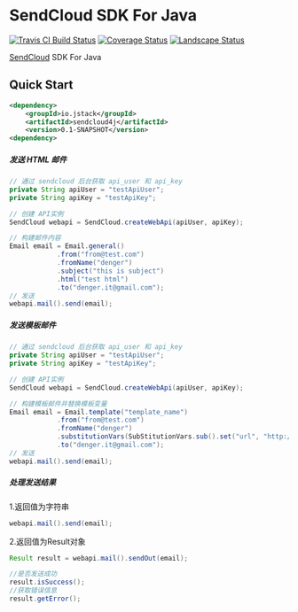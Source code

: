 # SendCloud SDK For Java 

[![Travis CI Build Status](https://travis-ci.org/denger/sendcloud4j.svg)](https://travis-ci.org/denger/sendcloud4j)
[![Coverage Status](https://coveralls.io/repos/denger/sendcloud4j/badge.svg?branch=master&service=github)](https://coveralls.io/github/denger/sendcloud4j?branch=master)
[![Landscape Status](https://landscape.io/github/denger/sendcloud4j/master/landscape.svg?style=flat)](https://landscape.io/github/denger/sendcloud4j)

[SendCloud](http://sendcloud.sohu.com) SDK For Java

## Quick Start
```xml
<dependency>
	<groupId>io.jstack</groupId>
	<artifactId>sendcloud4j</artifactId>
	<version>0.1-SNAPSHOT</version>
<dependency>
```

##### 发送 HTML 邮件
```java
// 通过 sendcloud 后台获取 api_user 和 api_key
private String apiUser = "testApiUser";
private String apiKey = "testApiKey";

// 创建 API实例
SendCloud webapi = SendCloud.createWebApi(apiUser, apiKey);

// 构建邮件内容
Email email = Email.general()
            .from("from@test.com")
            .fromName("denger")
            .subject("this is subject")
            .html("test html")
            .to("denger.it@gmail.com");
// 发送
webapi.mail().send(email);
```

##### 发送模板邮件
```java
// 通过 sendcloud 后台获取 api_user 和 api_key
private String apiUser = "testApiUser";
private String apiKey = "testApiKey";

// 创建 API实例
SendCloud webapi = SendCloud.createWebApi(apiUser, apiKey);

// 构建模板邮件并替换模板变量
Email email = Email.template("template_name")
            .from("from@test.com")
            .fromName("denger")
            .substitutionVars(SubStitutionVars.sub().set("url", "http://www.baidu.com"))
            .to("denger.it@gmail.com");
// 发送
webapi.mail().send(email);
```

##### 处理发送结果
1.返回值为字符串
```java
webapi.mail().send(email);
```

2.返回值为Result对象
```java
Result result = webapi.mail().sendOut(email);

//是否发送成功
result.isSuccess();
//获取错误信息
result.getError();
```


